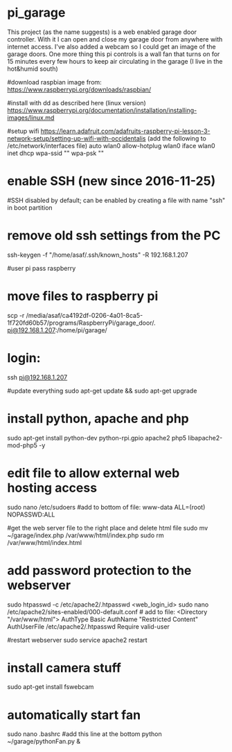 # pi_garage

This project (as the name suggests) is a web enabled garage door controller. With it I can open and close my garage door from anywhere with internet access. I've also added a webcam so I could get an image of the garage doors. One more thing this pi controls is a wall fan that turns on for 15 minutes every few hours to keep air circulating in the garage (I live in the hot&humid south)

#download raspbian image from:
https://www.raspberrypi.org/downloads/raspbian/

#install with dd as described here (linux version)
https://www.raspberrypi.org/documentation/installation/installing-images/linux.md

#setup wifi
https://learn.adafruit.com/adafruits-raspberry-pi-lesson-3-network-setup/setting-up-wifi-with-occidentalis
(add the following to /etc/network/interfaces file)
auto wlan0
allow-hotplug wlan0
iface wlan0 inet dhcp
        wpa-ssid "<ssid>"
        wpa-psk "<password>"

# enable SSH (new since 2016-11-25)
#SSH disabled by default; can be enabled by creating a file with name "ssh" in boot partition

# remove old ssh settings from the PC
ssh-keygen -f "/home/asaf/.ssh/known_hosts" -R 192.168.1.207

#user pi pass raspberry

# move files to raspberry pi
scp -r /media/asaf/ca4192df-0206-4a01-8ca5-1f720fd60b57/programs/RaspberryPi/garage_door/. pi@192.168.1.207:/home/pi/garage/

# login:
ssh pi@192.168.1.207

#update everything
sudo apt-get update && sudo apt-get upgrade

# install python, apache and php
sudo apt-get install python-dev python-rpi.gpio apache2 php5 libapache2-mod-php5 -y


# edit file to allow external web hosting access
sudo nano /etc/sudoers
    #add to bottom of file:
    www-data ALL=(root) NOPASSWD:ALL

#get the web server file to the right place and delete html file
sudo mv ~/garage/index.php /var/www/html/index.php
sudo rm /var/www/html/index.html

# add password protection to the webserver
sudo htpasswd -c /etc/apache2/.htpasswd <web_login_id>
sudo nano /etc/apache2/sites-enabled/000-default.conf
    # add to file:
    <Directory "/var/www/html">
        AuthType Basic
        AuthName "Restricted Content"
        AuthUserFile /etc/apache2/.htpasswd
        Require valid-user
    </Directory>

#restart webserver
sudo service apache2 restart

# install camera stuff
sudo apt-get install fswebcam

# automatically start fan
sudo nano .bashrc
    #add this line at the bottom
    python ~/garage/pythonFan.py &


